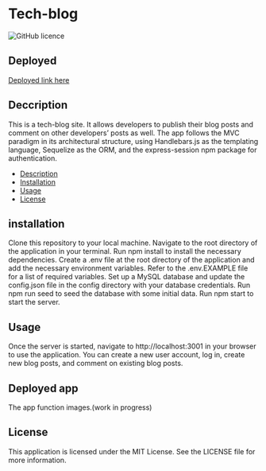 # Tech-blog

![GitHub licence](https://img.shields.io/badge/licence-MIT-gree.svg)

## Deployed 

[Deployed link here]()

## Deccription

This is a tech-blog site. It allows developers to publish their blog posts and comment on other developers’ posts as well. The app follows the MVC paradigm in its architectural structure, using Handlebars.js as the templating language, Sequelize as the ORM, and the express-session npm package for authentication.


  * [Description](#description)
  * [Installation](#installation)
  * [Usage](#usage)
  * [License](#license)

## installation

Clone this repository to your local machine.
Navigate to the root directory of the application in your terminal.
Run npm install to install the necessary dependencies.
Create a .env file at the root directory of the application and add the necessary environment variables. Refer to the .env.EXAMPLE file for a list of required variables.
Set up a MySQL database and update the config.json file in the config directory with your database credentials.
Run npm run seed to seed the database with some initial data.
Run npm start to start the server.

## Usage
Once the server is started, navigate to http://localhost:3001 in your browser to use the application. You can create a new user account, log in, create new blog posts, and comment on existing blog posts.

## Deployed app
The app function images.(work in progress)

## License
This application is licensed under the MIT License. See the LICENSE file for more information.
